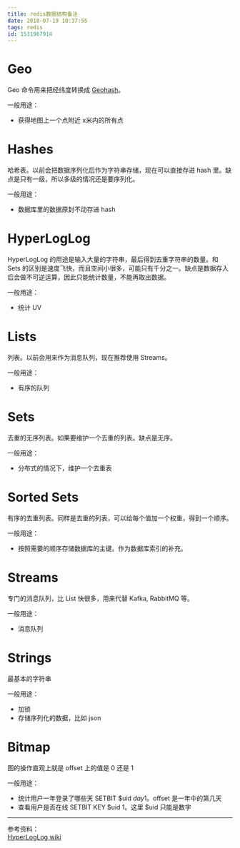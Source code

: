 ```yaml
---
title: redis数据结构备注
date: 2018-07-19 10:37:55
tags: redis
id: 1531967914
---
```

# Geo
Geo 命令用来把经纬度转换成 [Geohash](https://ljj.pub/posts/1531668376/)。

一般用途：
- 获得地图上一个点附近 x米内的所有点

# Hashes
哈希表。以前会把数据序列化后作为字符串存储，现在可以直接存进 hash 里。缺点是只有一级，所以多级的情况还是要序列化。

一般用途：
- 数据库里的数据原封不动存进 hash

# HyperLogLog
HyperLogLog 的用途是输入大量的字符串，最后得到去重字符串的数量。和 Sets 的区别是速度飞快，而且空间小很多，可能只有千分之一。缺点是数据存入后会做不可逆运算，因此只能统计数量，不能再取出数据。

一般用途：
- 统计 UV

# Lists
列表。以前会用来作为消息队列，现在推荐使用 Streams。

一般用途：
- 有序的队列

# Sets
去重的无序列表。如果要维护一个去重的列表。缺点是无序。

一般用途：
- 分布式的情况下，维护一个去重表

# Sorted Sets
有序的去重列表。同样是去重的列表，可以给每个值加一个权重，得到一个顺序。

一般用途：
- 按照需要的顺序存储数据库的主键。作为数据库索引的补充。

# Streams
专门的消息队列，比 List 快很多，用来代替 Kafka, RabbitMQ 等。

一般用途：
- 消息队列

# Strings
最基本的字符串

一般用途：
- 加锁
- 存储序列化的数据，比如 json

# Bitmap
图的操作直观上就是 offset 上的值是 0 还是 1

一般用途：
- 统计用户一年登录了哪些天 SETBIT $uid $day 1。$offset 是一年中的第几天
- 查看用户是否在线 SETBIT KEY $uid 1。这里 $uid 只能是数字

---------------------------
参考资料：  
[HyperLogLog wiki](https://en.wikipedia.org/wiki/HyperLogLog)